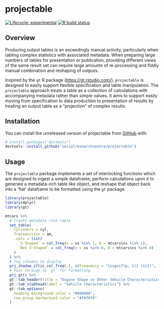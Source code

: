 
# projectable

<!-- badges: start -->
[![Lifecycle: experimental](https://img.shields.io/badge/lifecycle-experimental-orange.svg)](https://www.tidyverse.org/lifecycle/#experimental)
[![R build status](https://github.com/socialresearchcentre/projectable/workflows/R-CMD-check/badge.svg)](https://github.com/socialresearchcentre/projectable/actions)
<!-- badges: end -->

## Overview

Producing output tables is an exceedingly manual activity, particularly when
tabling complex statistics with associated metadata. When preparing large
numbers of tables for presentation or publication, providing different views of
the same result set can require large amounts of re-processing and fiddly manual
combination and reshaping of outputs.

Inspired by the `gt` R package (https://gt.rstudio.com/), `projectable` is
designed to easily support flexible specification and table manipulation. The
`projectable` approach treats a table as a collection of calculations with
accompanying metadata rather than simple values. It aims to support easily
moving from specification to data production to presentation of results by
treating an output table as a “projection” of complex results.

## Installation

You can install the unreleased version of projectable from
[GitHub](https://github.com/) with:

``` r
# install.packages("devtools")
devtools::install_github("socialresearchcentre/projectable")
```

## Usage

The `projectable` package implements a set of interlocking functions which are
designed to ingest a simple dataframe, perform calculations upon it to 
generate a metadata-rich table like object, and reshape that object back into
a 'flat' dataframe to be formatted using the `gt` package.

``` r
library(projectable)
library(dplyr)
library(gt)

mtcars %>% 
  # Create metadata rich table
  set_table(
    Cylinders = cyl,
    Transmission = am,
    .cols = list(
      `V-Shaped` = col_freq(n = vs %in% 1, N = mtcars$vs %in% 1), 
      `Not V-Shaped` = col_freq(n = vs %in% 0, N = mtcars$vs %in% 0)
    )
  ) %>% 
  # Tag columns to display
  prj_shadow_if(is_col_freq(.), c(Frequency = "{signif(p, 2)} ({n})", `Sample` = "{N}")) %>% 
  # Pass through to `gt` for formatting
  prj_gt() %>% 
  gt::tab_header(title = "Engine Shape vs Other Vehicle Characteristics") %>% 
  gt::tab_stubhead(label = "Vehicle Characteristics") %>% 
  gt::tab_options(
    heading.background.color = "#080808",
    row_group.background.color = "#f0f0f0"
  )
```

